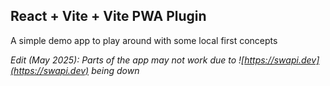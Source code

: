## React + Vite + Vite PWA Plugin 
A simple demo app to play around with some local first concepts

*Edit (May 2025): Parts of the app may not work due to ![https://swapi.dev](https://swapi.dev) being down*
